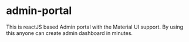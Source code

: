 # admin-portal
This is reactJS based Admin portal with the Material UI support. By using this anyone can create admin dashboard in minutes.
